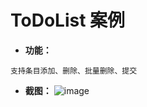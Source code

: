 # ToDoList 案例

- **功能：**
```text
支持条目添加、删除、批量删除、提交
```

- **截图：**
![image](https://user-images.githubusercontent.com/58482090/175772205-83cad32c-bdfd-41c8-bc5e-23871dc4d688.png)
